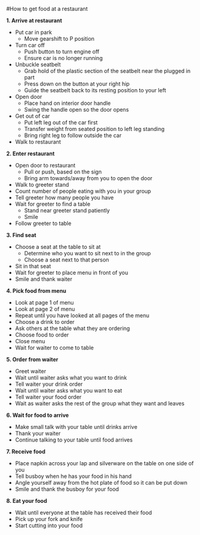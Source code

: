 #How to get food at a restaurant


**1. Arrive at restaurant**
  - Put car in park
    - Move gearshift to P position
  - Turn car off
    - Push button to turn engine off
    - Ensure car is no longer running
  - Unbuckle seatbelt
    - Grab hold of the plastic section of the seatbelt near the plugged in part
    - Press down on the button at your right hip
    - Guide the seatbelt back to its resting position to your left
  - Open door
    - Place hand on interior door handle
    - Swing the handle open so the door opens
  - Get out of car
    - Put left leg out of the car first
    - Transfer weight from seated position to left leg standing
    - Bring right leg to follow outside the car
  - Walk to restaurant


**2. Enter restaurant**
  - Open door to restaurant
    - Pull or push, based on the sign
    - Bring arm towards/away from you to open the door
  - Walk to greeter stand
  - Count number of people eating with you in your group
  - Tell greeter how many people you have
  - Wait for greeter to find a table
    - Stand near greeter stand patiently
    - Smile
  - Follow greeter to table


**3. Find seat**
  - Choose a seat at the table to sit at
    - Determine who you want to sit next to in the group
    - Choose a seat next to that person
  - Sit in that seat
  - Wait for greeter to place menu in front of you
  - Smile and thank waiter


**4. Pick food from menu**
  - Look at page 1 of menu
  - Look at page 2 of menu
  - Repeat until you have looked at all pages of the menu
  - Choose a drink to order
  - Ask others at the table what they are ordering
  - Choose food to order
  - Close menu
  - Wait for waiter to come to table


**5. Order from waiter**
  - Greet waiter
  - Wait until waiter asks what you want to drink
  - Tell waiter your drink order
  - Wait until waiter asks what you want to eat
  - Tell waiter your food order
  - Wait as waiter asks the rest of the group what they want and leaves


**6. Wait for food to arrive**
  - Make small talk with your table until drinks arrive
  - Thank your waiter
  - Continue talking to your table until food arrives


**7. Receive food**
  - Place napkin across your lap and silverware on the table on one side of you
  - Tell busboy when he has your food in his hand
  - Angle yourself away from the hot plate of food so it can be put down
  - Smile and thank the busboy for your food


**8. Eat your food**
  - Wait until everyone at the table has received their food
  - Pick up your fork and knife
  - Start cutting into your food
